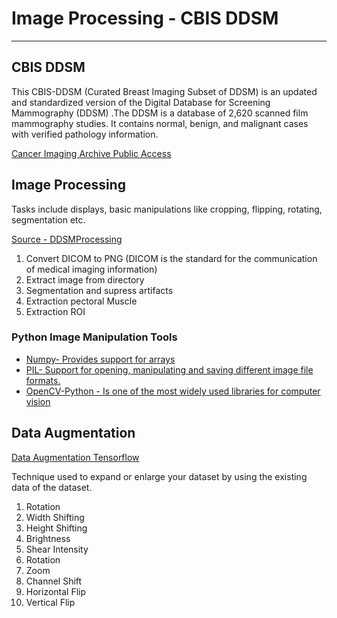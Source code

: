 
<h1> Image Processing - CBIS DDSM</h1>
<hr />

<h2>CBIS DDSM</h2>
<p>This CBIS-DDSM (Curated Breast Imaging Subset of DDSM) is an updated and standardized version of the  Digital Database for Screening Mammography (DDSM) .The DDSM is a database of 2,620 scanned film mammography studies. It contains normal, benign, and malignant cases with verified pathology information.</p>
<a href="https://wiki.cancerimagingarchive.net/display/Public/CBIS-DDSM">Cancer Imaging Archive Public Access</a>

<h2> Image Processing</h2>
  
<p>Tasks include displays, basic manipulations like cropping, flipping, rotating, segmentation etc.</p>
<p><a href="https://github.com/aryamtos/augmentation-processing-ddsm/blob/master/DDSMProcessing.ipynb">Source - DDSMProcessing</a></p>

<ol>
  <li>Convert DICOM to PNG (DICOM is the standard for the communication of medical imaging information)</li>
  <li>Extract image from directory</li>
  <li>Segmentation and supress artifacts</li>
  <li>Extraction pectoral Muscle</li>
  <li>Extraction ROI </li>
</ol>

<h3>Python Image Manipulation Tools</h3>
<ul>
  <li><a href="https://numpy.org/">Numpy- Provides support for arrays </a></li>
  <li><a href="https://pillow.readthedocs.io/en/stable/">PIL- Support for opening, manipulating and saving different image file formats. </a></li>
  <li><a href="https://docs.opencv.org/master/d6/d00/tutorial_py_root.html">OpenCV-Python - Is one of the most widely used libraries for computer vision</a></li>
</ul>

<h2>Data Augmentation</h2>

<p><a href="https://www.tensorflow.org/tutorials/images/data_augmentation?hl=en">Data Augmentation Tensorflow</a></p>

<p>Technique used to expand or enlarge your dataset by using the existing data of the dataset.</p>

<ol>
  <li>Rotation</li>
  <li>Width Shifting</li>
  <li>Height Shifting</li>
  <li>Brightness</li>
  <li>Shear Intensity</li>
   <li>Rotation</li>
  <li>Zoom</li>
  <li>Channel Shift</li>
  <li>Horizontal Flip</li>
  <li>Vertical Flip</li>

</ol>
